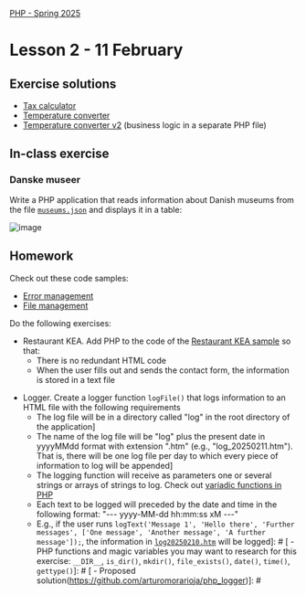 [PHP - Spring 2025](https://github.com/arturomorarioja-kea/WD_PHP_F25/blob/main/README.md)

# Lesson 2 - 11 February

## Exercise solutions
- [Tax calculator](https://github.com/arturomorarioja/php_tax_calculator)
- [Temperature converter](https://github.com/arturomorarioja/php_temperature_converter)
- [Temperature converter v2](https://github.com/arturomorarioja/php_temperature_converter_v2) (business logic in a separate PHP file)

[--> 3 PDO. Live sample]: #

## In-class exercise

### Danske museer
Write a PHP application that reads information about Danish museums from the file [`museums.json`](https://github.com/arturomorarioja-kea/WD_PHP_F25/blob/main/Lesson02/museums.json) and displays it in a table:

![image](https://github.com/user-attachments/assets/704f5835-9914-473e-9948-c8b7cd369cc8)

[Proposed solution(https://github.com/arturomorarioja/php_danske_museer)]: #

## Homework
Check out these code samples:
  - [Error management](https://github.com/arturomorarioja/php_error_management)
  - [File management](https://github.com/arturomorarioja/php_file_management)

[  - KEA IT degrees(https://github.com/arturomorarioja/kea-it-degrees). It reads the information to display from a JSON file]: #

Do the following exercises:
- Restaurant KEA. Add PHP to the code of the [Restaurant KEA sample](https://github.com/arturomorarioja/kea_css_restaurant_solution) so that:
  - There is no redundant HTML code
  - When the user fills out and sends the contact form, the information is stored in a text file

[  - Proposed solution(https://github.com/arturomorarioja/php_restaurant)]: #
- Logger. Create a logger function `logFile()` that logs information to an HTML file with the following requirements
  - The log file will be in a directory called "log" in the root directory of the application]
  - The name of the log file will be "log" plus the present date in yyyyMMdd format with extension ".htm" (e.g., "log_20250211.htm"). That is, there will be one log file per day to which every piece of information to log will be appended]
  - The logging function will receive as parameters one or several strings or arrays of strings to log. Check out [variadic functions in PHP](https://www.php.net/manual/en/functions.arguments.php#functions.variable-arg-list)
  - Each text to be logged will preceded by the date and time in the following format: "--- yyyy-MM-dd hh:mm:ss xM ---"
  - E.g., if the user runs `logText('Message 1', 'Hello there', 'Further messages', ['One message', 'Another message', 'A further message']);`, the information in [`log20250210.htm`](https://github.com/arturomorarioja-kea/WD_PHP_F25/blob/main/Lesson02/log20250210.htm) will be logged]: #
[  - PHP functions and magic variables you may want to research for this exercise: `__DIR__`, `is_dir()`, `mkdir()`, `file_exists()`, `date()`, `time()`, `gettype()`]: #
[  - Proposed solution(https://github.com/arturomorarioja/php_logger)]: #
